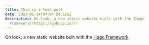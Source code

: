 ```yaml
---
title: This is a test post
date: 2023-01-14T04:04:54.526Z
description: Oh look, a new static website built with the [Hugo
  Framework](https://gohugo.io/)!
---
```

Oh look, a new static website built with the [Hugo Framework](https://gohugo.io/)!